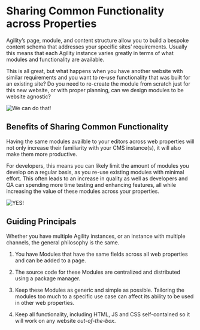 # Sharing Common Functionality across Properties
Agility’s page, module, and content structure allow you to build a bespoke content schema that addresses your specific sites’ requirements. Usually this means that each Agility instance varies greatly in terms of what modules and functionality are available. 

This is all great, but what happens when you have another website with similar requirements and you want to re-use functionality that was built for an existing site? Do you need to re-create the module from scratch just for this new website, or with proper planning, can we design modules to be website agnostic? 

![We can do that!](https://media.giphy.com/media/8FuMcd7vGO6dRKScnE/giphy-downsized-large.gif)

## Benefits of Sharing Common Functionality
Having the same modules availble to your editors across web properties will not only increase their familiarity with your CMS instance(s), it will also make them more productive.

For developers, this means you can likely limit the amount of modules you develop on a regular basis, as you re-use existing modules with minimal effort. This often leads to an increase in quality as well as developers and QA can spending more time testing and enhancing features, all while increasing the value of these modules across your properties.

![YES!](https://media.giphy.com/media/hZj44bR9FVI3K/giphy.gif)

## Guiding Principals
Whether you have multiple Agility instances, or an instance with multiple channels, the general philosophy is the same. 

1. You have Modules that have the same fields across all web properties and can be added to a page.

2. The source code for these Modules are centralized and distributed using a package manager.

3. Keep these Modules as generic and simple as possible. Tailoring the modules too much to a specific use case can affect its ability to be used in other web properties.

4. Keep all functionality, including HTML, JS and CSS self-contained so it will work on any website *out-of-the-box*.






